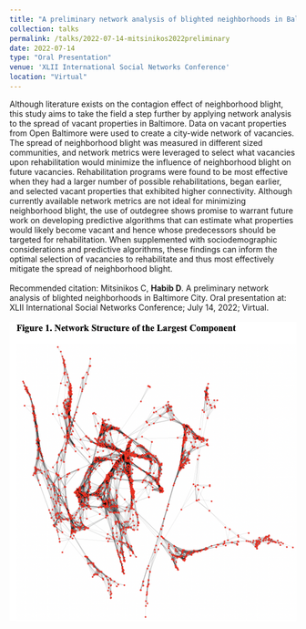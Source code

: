 ```yaml
---	
title: "A preliminary network analysis of blighted neighborhoods in Baltimore City"	
collection: talks	
permalink: /talks/2022-07-14-mitsinikos2022preliminary
date: 2022-07-14
type: "Oral Presentation"
venue: 'XLII International Social Networks Conference'
location: "Virtual"
---	
```

Although literature exists on the contagion effect of neighborhood blight, this study aims to take the field a step further by applying network analysis to the spread of vacant properties in Baltimore. Data on vacant properties from Open Baltimore were used to create a city-wide network of vacancies. The spread of neighborhood blight was measured in different sized communities, and network metrics were leveraged to select what vacancies upon rehabilitation would minimize the influence of neighborhood blight on future vacancies. Rehabilitation programs were found to be most effective when they had a larger number of possible rehabilitations, began earlier, and selected vacant properties that exhibited higher connectivity. Although currently available network metrics are not ideal for minimizing neighborhood blight, the use of outdegree shows promise to warrant future work on developing predictive algorithms that can estimate what properties would likely become vacant and hence whose predecessors should be targeted for rehabilitation. When supplemented with sociodemographic considerations and predictive algorithms, these findings can inform the optimal selection of vacancies to rehabilitate and thus most effectively mitigate the spread of neighborhood blight.
<br><br>
Recommended citation: Mitsinikos C, **Habib D**. A preliminary network analysis of blighted neighborhoods in Baltimore City. Oral presentation at: XLII International Social Networks Conference; July 14, 2022; Virtual.
<br><br>
![](../images/mitsinikos2022preliminary.png) 
